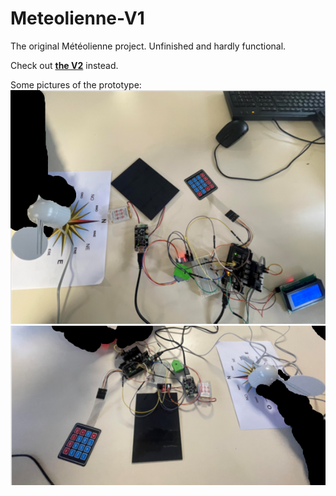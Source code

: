 # Meteolienne-V1
The original Météolienne project. Unfinished and hardly functional.

Check out **[the V2](https://github.com/Uiop3385/Meteolienne-V2)** instead.

Some pictures of the prototype:
![Picture 1](https://github.com/Uiop3385/Meteolienne-V1/blob/d9706d522bfaba640c5694562ab10f301157e49a/pictures/prototype-1.png)
![Picture 2](https://github.com/Uiop3385/Meteolienne-V1/blob/d9706d522bfaba640c5694562ab10f301157e49a/pictures/prototype-2.png)